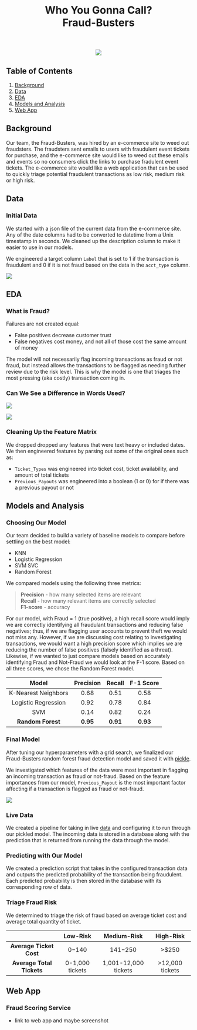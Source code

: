 <div align="center">  
<header>
    <h1>Who You Gonna Call?<br>
    Fraud-Busters</h1>
  </header>
<div align='left'>  

<div align="center"> 
<img src="images/Fraud-Busters.png" class="center">
<div align='left'> 



## Table of Contents
1. [Background](#background)
2. [Data](#data)
3. [EDA](#eda)
4. [Models and Analysis](#models-and-analysis)
5. [Web App](#web-app)

## Background

Our team, the Fraud-Busters, was hired by an e-commerce site to weed out fraudsters. The fraudsters sent emails to users with fraudulent event tickets for purchase, and the e-commerce site would like to weed out these emails and events so no consumers click the links to purchase fradulent event tickets. The e-commerce site would like a web application that can be used to quickly triage potential fraudulent transactions as low risk, medium risk or high risk.   


## Data  

### Initial Data
We started with a json file of the current data from the e-commerce site. Any of the date columns had to be converted to datetime from a Unix timestamp in seconds. We cleaned up the description column to make it easier to use in our models.  

We engineered a target column ```Label``` that is set to 1 if the transaction is fraudulent and 0 if it is not fraud based on the data in the ```acct_type``` column. 

![](images/num_fraud.svg)

## EDA

### What is Fraud?  

Failures are not created equal:
-  False positives decrease customer trust
-  False negatives cost money, and not all of those cost the same amount of money

The model will not necessarily flag incoming transactions as fraud or not fraud, but instead allows the transactions to be flagged as needing further review due to the risk level. This is why the model is one that triages the most pressing (aka costly) transaction coming in.

### Can We See a Difference in Words Used?

![](images/notfraud_words.svg)  

![](images/fraud_words.svg)  

### Cleaning Up the Feature Matrix

We dropped dropped any features that were text heavy or included dates. We then engineered features by parsing out some of the original ones such as:
-  ```Ticket_Types``` was engineered into ticket cost, ticket availability, and amount of total tickets
-  ```Previous_Payouts``` was engineered into a boolean (1 or 0) for if there was a previous payout or not

## Models and Analysis

### Choosing Our Model
Our team decided to build a variety of baseline models to compare before settling on the best model:
- KNN
- Logistic Regression
- SVM SVC
- Random Forest

We compared models using the following three metrics:
> **Precision** - how many selected items are relevant  
> **Recall** - how many relevant items are correctly selected  
> **F1-score** - accuracy  

For our model, with Fraud = 1 (true positive), a high recall score would imply we are correctly identifying all fraudulant transactions and reducing false negatives; thus, if we are flagging user accounts to prevent theft we would not miss any. However, if we are discussing cost relating to investigating transactions, we would want a high precision score which implies we are reducing the number of false positives (falsely identified as a threat). Likewise, if we wanted to just compare models based on accurately identifying Fraud and Not-Fraud we would look at the F-1 score. Based on all three scores, we chose the Random Forest model.

<div align="center">   

| **Model** | **Precision** |  **Recall** | **F-1 Score** |  
| :------: | :--------: | :-------: | :---------: |  
|K-Nearest Neighbors | 0.68 | 0.51 | 0.58 |  
| Logistic Regression | 0.92 | 0.78 |  0.84 |  
| SVM | 0.14| 0.82| 0.24 |  
|**Random Forest** | **0.95** | **0.91** |**0.93** |   

<div align='left'>  


### Final Model

After tuning our hyperparameters with a grid search, we finalized our Fraud-Busters random forest fraud detection model and saved it with [pickle](src/bestRTModel.pkl). 

We investigated which features of the data were most important in flagging an incoming transaction as fraud or not-fraud. Based on the feature importances from our model, ```Previous_Payout``` is the most important factor affecting if a transaction is flagged as fraud or not-fraud. 

![](images/rf_featureimportance.svg)
### Live Data
We created a pipeline for taking in live [data](http://galvanize-case-study-on-fraud.herokuapp.com/data_point) and configuring it to run through our pickled model. The incoming data is stored in a database along with the prediction that is returned from running the data through the model. 

### Predicting with Our Model

We created a prediction script that takes in the configured transaction data and outputs the predicted probability of the transaction being fraudulent. Each predicted probability is then stored in the database with its corresponding row of data.

### Triage Fraud Risk

We determined to triage the risk of fraud based on average ticket cost and average total quantity of ticket.  

<div align="center">    

|     | **Low-Risk** | **Medium-Risk** | **High-Risk**|  
|:----:|:------:|:------:|:-----:|  
|**Average Ticket Cost** |  $0-$140| $141-$250 | >$250 |  
|**Average Total Tickets** | 0-1,000 tickets | 1,001-12,000 tickets | >12,000 tickets|  

<div align='left'>  

## Web App

### Fraud Scoring Service
 - link to web app and maybe screenshot



